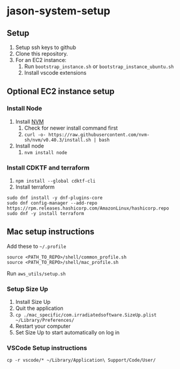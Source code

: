 # jason-system-setup

## Setup

1. Setup ssh keys to github
2. Clone this repository.
3. For an EC2 instance:
   1. Run `bootstrap_instance.sh` or `bootstrap_instance_ubuntu.sh`
   2. Install vscode extensions

## Optional EC2 instance setup

### Install Node

1. Install [NVM](https://github.com/nvm-sh/nvm)
   1. Check for newer install command first
   2. `curl -o- https://raw.githubusercontent.com/nvm-sh/nvm/v0.40.3/install.sh | bash`
2. Install node
   1. `nvm install node`

### Install CDKTF and terraform

1. `npm install --global cdktf-cli`
2. Install terraform

```shell
sudo dnf install -y dnf-plugins-core
sudo dnf config-manager --add-repo https://rpm.releases.hashicorp.com/AmazonLinux/hashicorp.repo
sudo dnf -y install terraform
```

## Mac setup instructions

Add these to `~/.profile`

```Shell
source <PATH_TO_REPO>/shell/common_profile.sh
source <PATH_TO_REPO>/shell/mac_profile.sh
```
Run `aws_utils/setup.sh`


### Setup Size Up

1. Install Size Up
2. Quit the application
3. `cp ./mac_specific/com.irradiatedsoftware.SizeUp.plist ~/Library/Preferences/`
4. Restart your computer
5. Set Size Up to start automatically on log in



### VSCode Setup instructions

`cp -r vscode/* ~/Library/Application\ Support/Code/User/`
